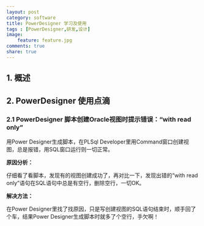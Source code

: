 ```yaml
---
layout: post
category: software
title: PowerDesigner 学习及使用
tags : [PowerDesigner,研发,设计]
image:
    feature: feature.jpg
comments: true
share: true
---
```


## 1. 概述

## 2. PowerDesigner 使用点滴

### 2.1 PowerDesigner 脚本创建Oracle视图时提示错误：“with read only”

用Power Designer生成脚本，在PLSql Developer里用Command窗口创建视图，总是报错，用SQL窗口运行则一切正常。

**原因分析：**

仔细看了看脚本，发现有的视图创建成功了，再对比一下，发现出错的“with read only”语句在SQL语句中总是有空行，删除空行，一切OK。

**解决方法：**

在Power Designer里找了找原因，只是写创建视图的SQL语句结束时，顺手回了个车，结果Power Designer生成脚本时就多了个空行，手欠啊！
